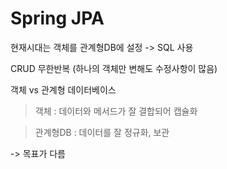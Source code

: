 # Spring JPA

현재시대는 객체를 관계형DB에 설정 -> SQL 사용

CRUD 무한반복 (하나의 객체만 변해도 수정사항이 많음)

객체 vs 관계형 데이터베이스

> 객체 : 데이터와 메서드가 잘 결합되어 캡슐화

> 관계형DB : 데이터를 잘 정규화, 보관

-> 목표가 다름